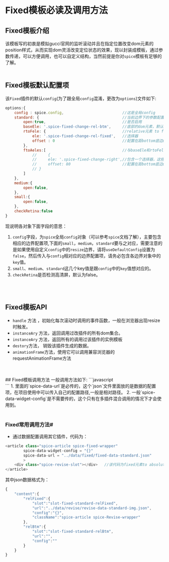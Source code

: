 Fixed模板必读及调用方法
==============================
## Fixed模板介绍
该模板写的初衷是模拟gucci官网的监听滚动并且在指定位置改变dom元素的position样式，从而实现dom灵活改变定位状态的效果，现以封装成模板，通过参数传递，可以方便调用，也可以自定义结构，当然前提是你对`spice`模板有足够的了解。
<br>
<br>
## Fixed模板默认配置项
该`Fixed`插件的默认`config`(为了跟全局`config`混淆，更改为`options`)文件如下:
```javascript
options:{
    config : spice.config,                          //这是全局config
    standard: {                                     //当前边界下的参数配置
        open:true,                                  //是否启用
        baseEle: '.spice-fixed-change-rel-btm',     //底部的dom元素，默认已经在模板调用时生成，如果以插件形式调用，需传入，要根据该dom的offset值作计算
        rtoFele: {                                  //relative元素 to fixed元素的对象 ,配合baseEle撑起父容器的高度
            ele: '.spice-fixed-change-rel-fixed',   //选择器
            offset : 0                              //配置在距bottom底边offset偏移量的情况下进行转换
        },
        ftoAeles:[                                  //与baseEle和rtoFele平级的默认Wiefixed并需转换为absolute的元素集合
            //     {
            //     ele: '.spice-fixed-change-right',//包含一个选择器，这些元素可以直接写在模板里面
            //     offset: 80                       //配置在距bottom底边offset偏移量的情况下进行转换
            // }
        ]
    },
    medium:{
        open:false,
    },
    small:{
        open:false,
    },
    checkRetina:false
}
```
现说明各对象下面字段的意思：
<br>
1.	`config`字段，为`spice`全局`config`对象（可以参考`spice`文档了解），主要包含相应的边界配置项,下面的`small`，`medium`，`standard`要与之对应，需要注意的是如果使用自定义`config`中的`resize`边界，请将`useDefaultConfig`设置为`false`，然后传入与`config`相对应的边界配置项，请务必包含各边界对象中的`key`值。<br>
2.	`small`、`medium`、`standard`这几个key值是跟`config`中的`key`值想对应的。<br>
3.  `checkRetina`是否检测高清屏，默认为false。<br>
<br>
<br>

## Fixed模板API

* `handle` 方法 ，初始化每次滚动时调用的事件函数，一般在浏览器出现resize时触发。
* `instanceAry` 方法，返回调用过改插件的所有dom集合。
* `instanceAry` 方法，返回所有的调用过该插件的实例模板
* `destory`方法， 销毁该插件生成的数据。
* `animationFrame`方法，使用它可以调用兼容浏览器的requestAnimationFrame方法

<br>
<br>
## Fixed模板调用方法
一般调用方法如下:
```javascript
<article class="spice-article spice-Fixed-wrapper"
        spice-data-widget-config = "{}"
        spice-data-url = ""
        >
</article>
```
1. 里面的`spice-data-url`是必传的，这个`json`文件里面放的是数据的配置项，在项目使用中可以传入自己的配置路径,一般是相对路径。
2. 一般`spice-data-widget-config`是不需要传的，这个只有在多插件混合调用的情况下才会使用到。

<br>
<br>

### Fixed常用调用方法#

* 通过数据配置调用其它插件，代码为：
```javascript
<article class="spice-article spice-fixed-wrapper"
        spice-data-widget-config = "{}"
        spice-data-url = "../data/fixed/fixed-data-standard.json"
        >
    <div class="spice-revise-slot"></div>   //该代码为fixed元素to absolute的元素，直接写在article里面即可
</article>
```
其中json数据格式为：
```javascript
{
    "content":{
        "relFixed":{
            "slot":"slot-fixed-standard-relFixed",
            "url":"../data/revise/revise-data-standard-img.json",
            "config":"{}",
            "className":"spice-article spice-Revise-wrapper"
        },
        "relBtm":{
            "slot":"slot-fixed-standard-relBtm",
            "url":"",
            "config":""
        }
    }
}
```
<br>
